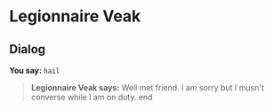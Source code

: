 # Legionnaire Veak


## Dialog

**You say:** `hail`



>**Legionnaire Veak says:** Well met friend. I am sorry but I musn't converse while I am on duty.
end
